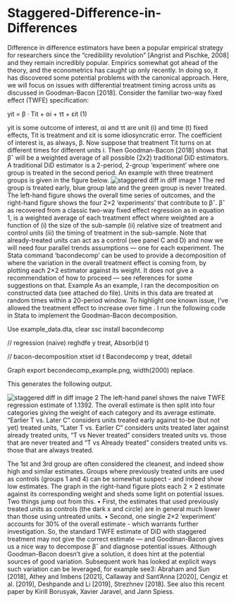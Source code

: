 # Staggered-Difference-in-Differences
Difference in difference estimators have been a popular empirical strategy for researchers since the “credibility revolution” [Angrist and Pischke, 2008] and they remain incredibly popular. Empirics somewhat got ahead of the theory, and the econometrics has caught up only recently. In doing so, it has discovered some potential problems with the canonical approach. Here, we will focus on issues with differential treatment timing across units as discussed in Goodman-Bacon [2018].
Consider the familiar two-way fixed effect (TWFE) specification:

yit = β · Tit + αi + τt + εit	(1)

yit is some outcome of interest, αi and τt are unit (i) and time (t) fixed effects, Tit is treatment and εit is some idiosyncratic error. The coefficient of interest is, as always, β. Now suppose that treatment Tit turns on at different times for different units i. Then Goodman-Bacon [2018] shows that βˆ will be a weighted average of all possible (2x2) traditional DiD estimators. A traditional DiD estimator is a 2-period, 2-group ‘experiment’ where one group is treated in the second period. An example with three treatment groups is given in the figure below.
![staggered diff in diff image 1](https://github.com/csae-coders-corner/Staggered-Difference-in-differences/assets/148211163/40bf2f84-8e7b-49d7-bb33-5cdaf86addb5)
The red group is treated early, blue group late and the green group is never treated. The left-hand figure shows the overall time series of outcomes, and the right-hand figure shows the four 2×2 ‘experiments’ that contribute to βˆ. βˆ as recovered from a classic two-way fixed effect regression as in equation 1, is a weighted average of each treatment effect where weighted are a function of (i) the size of the sub-sample (ii) relative size of treatment and control units (iii) the timing of treatment in the sub-sample. Note that already-treated units can act as a control (see panel C and D) and now we will need four parallel trends assumptions — one for each experiment.
The Stata command ‘bacondecomp’ can be used to provide a decomposition of where the variation in the overall treatment effect is coming from, by plotting each 2×2 estimator against its weight. It does not give a recommendation of how to proceed — see references for some suggestions on that.
Example
As an example, I ran the decomposition on constructed data (see attached do file). Units in this data are treated at random times within a 20-period window. To highlight one known issue, I’ve allowed the treatment effect to increase over time . I run the following code in Stata to implement the Goodman-Bacon decomposition.

Use example_data.dta, clear ssc install
bacondecomp

// regression (naive) reghdfe y treat,
Absorb(id t)

// bacon-decomposition xtset id t
Bacondecomp y treat, ddetail

Graph export becondecomp_example.png, width(2000) replace.

This generates the following output.

![staggered diff in diff image 2](https://github.com/csae-coders-corner/Staggered-Difference-in-differences/assets/148211163/2bd236d1-5255-4091-845f-59d3b8f56bca)
The left-hand panel shows the naive TWFE regression estimate of 1.1392. The overall estimate is then split into four categories giving the weight of each category and its average estimate. “Earlier T vs. Later C” considers units treated early against to-be (but not yet) treated units, “Later T vs. Earlier C” considers units treated later against already treated units, “T vs Never treated” considers treated units vs. those that are never treated and “T vs Already treated” considers treated units vs. those that are always treated. 

The 1st and 3rd group are often considered the cleanest, and indeed show high and similar estimates. Groups where previously treated units are used as controls (groups 1 and 4) can be somewhat suspect - and indeed show low estimates.
The graph in the right-hand figure plots each 2 × 2 estimate against its corresponding weight and sheds some light on potential issues. 
Two things jump out from this. 
•	First, the estimates that used previously treated units as controls (the dark x and circle) are in general much lower than those using untreated units. 
•	Second, one single 2×2 ‘experiment’ accounts for 30% of the overall estimate - which warrants further investigation.
So, the standard TWFE estimate of DiD with staggered treatment may not give the correct estimate — and Goodman-Bacon gives us a nice way to decompose βˆ and diagnose potential issues. Although Goodman-Bacon doesn’t give a solution, it does hint at the potential sources of good variation. Subsequent work has looked at explicit ways such variation can be leveraged, for example see3: Abraham and Sun [2018], Athey and Imbens [2021], Callaway and Sant’Anna [2020], Cengiz et al. [2019], Deshpande and Li [2019], Strezhnev [2018]. See also this recent paper by Kirill Borusyak, Xavier Jaravel, and Jann Spiess. 
